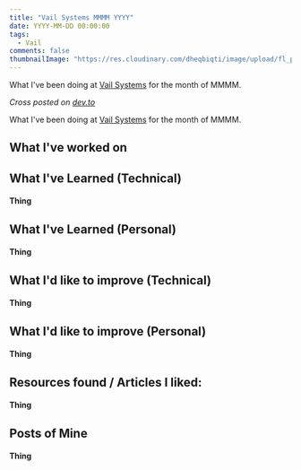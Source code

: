 ```yaml
---
title: "Vail Systems MMMM YYYY"
date: YYYY-MM-DD 00:00:00
tags:
  - Vail
comments: false
thumbnailImage: "https://res.cloudinary.com/dheqbiqti/image/upload/fl_progressive,r_50:5/v1613437533/Projects/Vail/vail2020.png"
---
```


<!-- TODO -->
<!-- Remember to update thumbnail image for here and dev.to -->
<!-- Remember to grammarly: https://app.grammarly.com/ddocs/424887498 -->
<!-- Remember to update current projects + time/date -->
<!-- Update postvail command for new file -->

What I've been doing at [Vail Systems](https://www.vailsys.com/) for the month of MMMM.

<!-- excerpt -->

_Cross posted on [dev.to](POSTLINK)_

What I've been doing at [Vail Systems](https://www.vailsys.com/) for the month of MMMM.

## What I've worked on

## What I've Learned (Technical)

#### Thing

## What I've Learned (Personal)

#### Thing

## What I'd like to improve (Technical)

#### Thing

## What I'd like to improve (Personal)

#### Thing

## Resources found / Articles I liked:

#### Thing

## Posts of Mine

#### Thing

